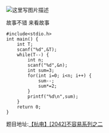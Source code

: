 ![这里写图片描述](http://img.blog.csdn.net/20160221040046525)

故事不错 来看故事

```
#include<stdio.h>
int main() {
	int T;
	scanf("%d",&T);
	while(T--) {
		int n;
		scanf("%d",&n);
		int sum=3;
		for(int i=0; i<n; i++) {
			sum--;
			sum*=2;
		}
		printf("%d\n",sum);
	}
	return 0;
}

```


题目地址:[【杭电】[2042]不容易系列之二](http://acm.hdu.edu.cn/showproblem.php?pid=2042)